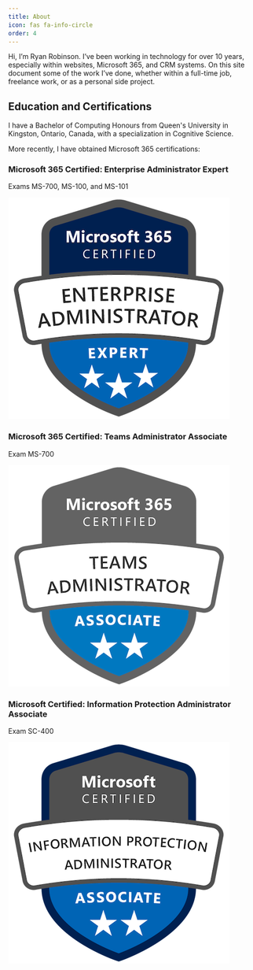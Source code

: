 ```yaml
---
title: About
icon: fas fa-info-circle
order: 4
---
```



Hi, I’m Ryan Robinson. I’ve been working in technology for over 10 years, especially within websites, Microsoft 365, and CRM systems. On this site document some of the work I’ve done, whether within a full-time job, freelance work, or as a personal side project.

## Education and Certifications

I have a Bachelor of Computing Honours from Queen's University in Kingston, Ontario, Canada, with a specialization in Cognitive Science.

More recently, I have obtained Microsoft 365 certifications:

### Microsoft 365 Certified: Enterprise Administrator Expert

Exams MS-700, MS-100, and MS-101

![Enterprise Administrator Expert badge](../_data/_assets/microsoft-365-certified-enterprise-administrator-expert.png "Enterprise Administrator badge")

### Microsoft 365 Certified: Teams Administrator Associate 

Exam MS-700

![Microsoft Teams Administrator Associate badge](../_data/_assets/microsoft-365-certified-teams-administrator-associate.png "Teams Administrator badge")

### Microsoft Certified: Information Protection Administrator Associate

Exam SC-400

![Microsoft Information Protection Administrator Associate badge](../_data/_assets/microsoft-certified-information-protection-administrator-associate.png "Information Protection Administrator badge")
